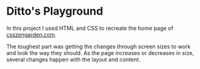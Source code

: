 # Ditto's Playground

In this project I used HTML and CSS to recreate the home page of [csszengarden.com](https://www.csszengarden.com).

The toughest part was getting the changes through screen sizes to work and look the way they should. As the page increases or decreases in size, several changes happen with the layout and content. 
